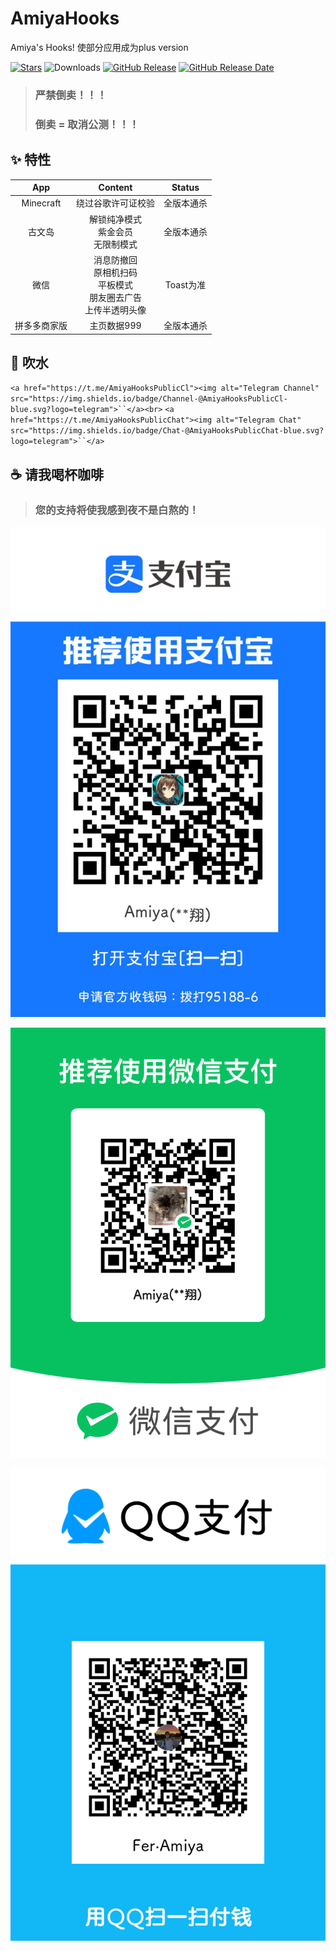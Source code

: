 <!--
 * @Author: Amiya mc.amiya@qq.com
 * @Date: 2024-11-07 22:55:40
 * @LastEditors: Amiya mc.amiya@qq.com
 * @LastEditTime: 2024-11-07 23:29:33
 * @FilePath: /fer.amiya.amiyahooks/README.md
 * @Description: AmiyaHooks模块仓库README
-->

# AmiyaHooks

Amiya's Hooks! 使部分应用成为plus version

[![Stars](https://img.shields.io/github/stars/Xposed-Modules-Repo/fer.amiya.amiyahooks?label=stars)](https://github.com/Xposed-Modules-Repo/fer.amiya.amiyahooks)
![Downloads](https://img.shields.io/github/downloads/Xposed-Modules-Repo/fer.amiya.amiyahooks/total)
[![GitHub Release](https://img.shields.io/github/v/release/Xposed-Modules-Repo/fer.amiya.amiyahooks)](https://github.com/Xposed-Modules-Repo/fer.amiya.amiyahooks/releases)
[![GitHub Release Date](https://img.shields.io/github/release-date/Xposed-Modules-Repo/fer.amiya.amiyahooks)](https://github.com/Xposed-Modules-Repo/fer.amiya.amiyahooks/releases)

> ### **严禁倒卖！！！**
> ### **倒卖 = 取消公测！！！**

## ✨ 特性

|     App     |                                    Content                                    |   Status   |
| :----------: | :----------------------------------------------------------------------------: | :--------: |
|  Minecraft  |                               绕过谷歌许可证校验                               | 全版本通杀 |
|    古文岛    |                   解锁纯净模式<br />紫金会员<br />无限制模式                   | 全版本通杀 |
|     微信     | 消息防撤回<br />原相机扫码<br />平板模式<br />朋友圈去广告<br />上传半透明头像 | Toast为准 |
| 拼多多商家版 |                                  主页数据999                                  | 全版本通杀 |

## 📨 吹水

`<a href="https://t.me/AmiyaHooksPublicCl"><img alt="Telegram Channel" src="https://img.shields.io/badge/Channel-@AmiyaHooksPublicCl-blue.svg?logo=telegram">``</a><br>`
`<a href="https://t.me/AmiyaHooksPublicChat"><img alt="Telegram Chat" src="https://img.shields.io/badge/Chat-@AmiyaHooksPublicChat-blue.svg?logo=telegram">``</a>`

## ☕ 请我喝杯咖啡

> ### **您的支持将使我感到夜不是白熬的！**

![alipay](image/README/Donate//alipay.jpg)

![mm](image/README/Donate//mm.png)

![qq](image/README/Donate//qq.png)